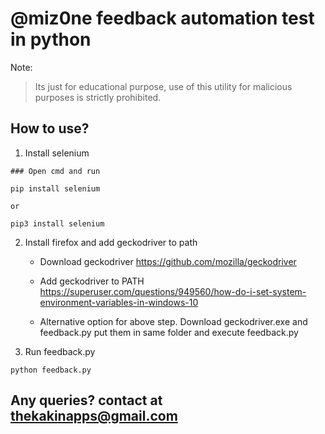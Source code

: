 # @miz0ne feedback automation test in python
Note:
> Its just for educational purpose, use of this utility for malicious purposes is strictly prohibited.

## How to use?
1. Install selenium
```
### Open cmd and run

pip install selenium

or

pip3 install selenium
```

2. Install firefox and add geckodriver to path
    - Download geckodriver https://github.com/mozilla/geckodriver

    - Add geckodriver to PATH https://superuser.com/questions/949560/how-do-i-set-system-environment-variables-in-windows-10


    - Alternative option for above step. Download geckodriver.exe and feedback.py put them in same folder and execute feedback.py

3. Run feedback.py
```
python feedback.py
```

## Any queries? contact at thekakinapps@gmail.com

